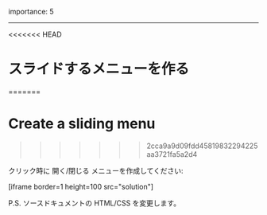 importance: 5

---

<<<<<<< HEAD
# スライドするメニューを作る
=======
# Create a sliding menu
>>>>>>> 2cca9a9d09fdd45819832294225aa3721fa5a2d4

クリック時に 開く/閉じる メニューを作成してください:

[iframe border=1 height=100 src="solution"]

P.S. ソースドキュメントの HTML/CSS を変更します。
